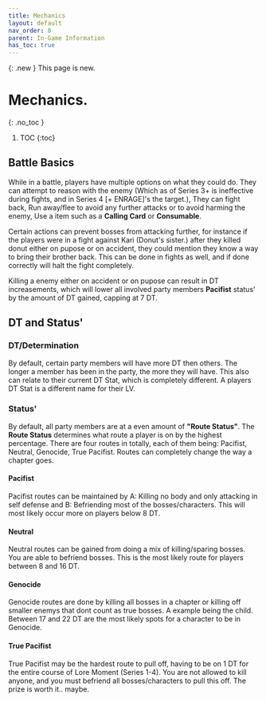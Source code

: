 ```yaml
---
title: Mechanics
layout: default
nav_order: 8
parent: In-Game Information
has_toc: true
---
```


{: .new }
This page is new.

# Mechanics.
{: .no_toc }

1. TOC
{:toc}

## Battle Basics

While in a battle, players have multiple options on what they could do.  They can attempt to reason with the enemy (Which as of Series 3+ is ineffective during fights, and in Series 4 [+ ENRAGE]'s the target.), They can fight back, Run away/flee to avoid any further attacks or to avoid harming the enemy, Use a item such as a **Calling Card** or **Consumable**.

Certain actions can prevent bosses from attacking further, for instance if the players were in a fight against Kari (Donut's sister.) after they killed donut either on pupose or on accident, they could mention they know a way to bring their brother back.  This can be done in fights as well, and if done correctly will halt the fight completely.

Killing a enemy either on accident or on pupose can result in DT increasements, which will lower all involved party members **Pacifist** status' by the amount of DT gained, capping at 7 DT.

## DT and Status'

### DT/Determination

By default, certain party members will have more DT then others.  The longer a member has been in the party, the more they will have.  This also can relate to their current DT Stat, which is completely different.  A players DT Stat is a different name for their LV.

### Status'

By default, all party members are at a even amount of **"Route Status"**.  The **Route Status** determines what route a player is on by the highest percentage.  There are four routes in totally, each of them being: Pacifist, Neutral, Genocide, True Pacifist.  Routes can completely change the way a chapter goes.

#### Pacifist

Pacifist routes can be maintained by A: Killing no body and only attacking in self defense and B: Befriending most of the bosses/characters.  This will most likely occur more on players below 8 DT.

#### Neutral

Neutral routes can be gained from doing a mix of killing/sparing bosses.  You are able to befriend bosses. This is the most likely route for players between 8 and 16 DT.

#### Genocide

Genocide routes are done by killing all bosses in a chapter or killing off smaller enemys that dont count as true bosses.  A example being the child.  Between 17 and 22 DT are the most likely spots for a character to be in Genocide.

#### True Pacifist

True Pacifist may be the hardest route to pull off, having to be on 1 DT for the entire course of Lore Moment (Series 1-4).  You are not allowed to kill anyone, and you must befriend all bosses/characters to pull this off.  The prize is worth it.. maybe.
